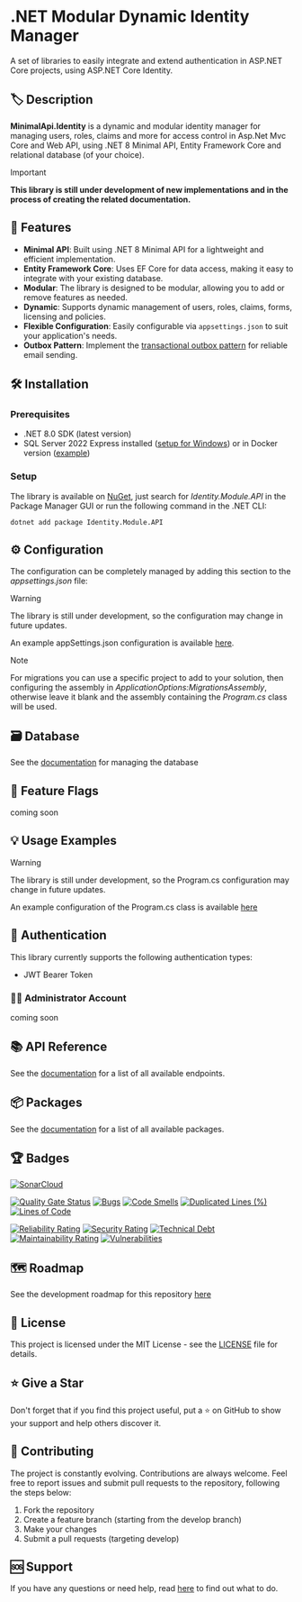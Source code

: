 # .NET Modular Dynamic Identity Manager

A set of libraries to easily integrate and extend authentication in ASP.NET Core projects, using ASP.NET Core Identity.

## 🏷️ Description

**MinimalApi.Identity** is a dynamic and modular identity manager for managing users, roles, claims and more for access control in Asp.Net Mvc Core and Web API, using .NET 8 Minimal API, Entity Framework Core and relational database (of your choice).

> [!IMPORTANT]
> **This library is still under development of new implementations and in the process of creating the related documentation.**

<!--
## 📎 Table of Contents

- [Features](#-features)
- [Installation](#%EF%B8%8F-installation)
- [Configuration](#%EF%B8%8F-configuration)
- [Database](#%EF%B8%8F-database)
- [Feature Flags](#-feature-flags)
- [Usage Example](#-usage-examples)
- [Authentication](#-authentication)
- [Administrator Account](#-administrator-account)
- [API Reference](#-api-reference)
- [Packages](#-packages)
- [Badges](#-badges)
- [Roadmap](#%EF%B8%8F-roadmap)
- [License](#-license)
- [Give a Star](#-give-a-star)
- [Contributing](#-contributing)
- [Support](#-support)
-->

## 🧩 Features

- **Minimal API**: Built using .NET 8 Minimal API for a lightweight and efficient implementation.
- **Entity Framework Core**: Uses EF Core for data access, making it easy to integrate with your existing database.
- **Modular**: The library is designed to be modular, allowing you to add or remove features as needed.
- **Dynamic**: Supports dynamic management of users, roles, claims, forms, licensing and policies.
- **Flexible Configuration**: Easily configurable via `appsettings.json` to suit your application's needs.
- **Outbox Pattern**: Implement the [transactional outbox pattern](https://microservices.io/patterns/data/transactional-outbox.html) for reliable email sending.

## 🛠️ Installation

### Prerequisites

- .NET 8.0 SDK (latest version)
- SQL Server 2022 Express installed ([setup for Windows](https://www.microsoft.com/it-it/download/details.aspx?id=104781)) or in Docker version ([example](https://github.com/AngeloDotNet/Docker.Database/tree/master/SQL-Server-2022-EXP))

<!--
As an alternative to SQL Server you can use one of these databases:

- PostgreSQL
- MySQL
- SQLite
-->

### Setup

The library is available on [NuGet](https://www.nuget.org/packages/Identity.Module.API), just search for _Identity.Module.API_ in the Package Manager GUI or run the following command in the .NET CLI:

```shell
dotnet add package Identity.Module.API
```

## ⚙️ Configuration

The configuration can be completely managed by adding this section to the _appsettings.json_ file:

> [!WARNING]
>  The library is still under development, so the configuration may change in future updates.

An example appSettings.json configuration is available [here](https://github.com/AngeloDotNet/MinimalApi.Identity/blob/main/IdentityManager.API/appsettings.json).

> [!NOTE]
> For migrations you can use a specific project to add to your solution, then configuring the assembly in _ApplicationOptions:MigrationsAssembly_, otherwise leave it blank and the assembly containing the _Program.cs_ class will be used.

## 🗃️ Database

See the [documentation](https://github.com/AngeloDotNet/MinimalApi.Identity/blob/main/docs/Database.md) for managing the database

## 🔰 Feature Flags

coming soon

<!--
See the [documentation]() for managing feature flags.
-->

## 💡 Usage Examples

> [!WARNING]
> The library is still under development, so the Program.cs configuration may change in future updates.

An example configuration of the Program.cs class is available [here](https://github.com/AngeloDotNet/MinimalApi.Identity/blob/main/IdentityManager.API/Program.cs)

## 🔐 Authentication

This library currently supports the following authentication types:

- JWT Bearer Token


### 🧑‍💼 Administrator Account

coming soon

<!--
A default administrator account is created automatically with the following configuration:

- Username: Set via `UsersOptions:AssignAdminRoleOnRegistration`
- Password: Set via `AppSettings:AdministratorApiKey`
-->

## 📚 API Reference

See the [documentation](https://github.com/AngeloDotNet/MinimalApi.Identity/tree/main/docs/Endpoints) for a list of all available endpoints.

## 📦 Packages

See the [documentation](https://github.com/AngeloDotNet/MinimalApi.Identity/blob/main/docs/Packages.md) for a list of all available packages.

## 🏆 Badges

[![SonarCloud](https://sonarcloud.io/images/project_badges/sonarcloud-white.svg)](https://sonarcloud.io/dashboard?id=progetti-2025_minimalapi-identity)

[![Quality Gate Status](https://sonarcloud.io/api/project_badges/measure?project=progetti-2025_minimalapi-identity&metric=alert_status)](https://sonarcloud.io/dashboard?id=progetti-2025_minimalapi-identity)
[![Bugs](https://sonarcloud.io/api/project_badges/measure?project=progetti-2025_minimalapi-identity&metric=bugs)](https://sonarcloud.io/dashboard?id=progetti-2025_minimalapi-identity)
[![Code Smells](https://sonarcloud.io/api/project_badges/measure?project=progetti-2025_minimalapi-identity&metric=code_smells)](https://sonarcloud.io/dashboard?id=progetti-2025_minimalapi-identity)
[![Duplicated Lines (%)](https://sonarcloud.io/api/project_badges/measure?project=progetti-2025_minimalapi-identity&metric=duplicated_lines_density)](https://sonarcloud.io/dashboard?id=progetti-2025_minimalapi-identity)
[![Lines of Code](https://sonarcloud.io/api/project_badges/measure?project=progetti-2025_minimalapi-identity&metric=ncloc)](https://sonarcloud.io/summary/new_code?id=progetti-2025_minimalapi-identity)

[![Reliability Rating](https://sonarcloud.io/api/project_badges/measure?project=progetti-2025_minimalapi-identity&metric=reliability_rating)](https://sonarcloud.io/dashboard?id=progetti-2025_minimalapi-identity) 
[![Security Rating](https://sonarcloud.io/api/project_badges/measure?project=progetti-2025_minimalapi-identity&metric=security_rating)](https://sonarcloud.io/dashboard?id=progetti-2025_minimalapi-identity)
[![Technical Debt](https://sonarcloud.io/api/project_badges/measure?project=progetti-2025_minimalapi-identity&metric=sqale_index)](https://sonarcloud.io/summary/new_code?id=progetti-2025_minimalapi-identity)
[![Maintainability Rating](https://sonarcloud.io/api/project_badges/measure?project=progetti-2025_minimalapi-identity&metric=sqale_rating)](https://sonarcloud.io/dashboard?id=progetti-2025_minimalapi-identity) 
[![Vulnerabilities](https://sonarcloud.io/api/project_badges/measure?project=progetti-2025_minimalapi-identity&metric=vulnerabilities)](https://sonarcloud.io/dashboard?id=progetti-2025_minimalapi-identity)

## 🗺️ Roadmap

See the development roadmap for this repository [here](https://github.com/AngeloDotNet/MinimalApi.Identity/blob/main/docs/Roadmap.md)

## 📜 License

This project is licensed under the MIT License - see the [LICENSE](LICENSE) file for details.

## ⭐ Give a Star

Don't forget that if you find this project useful, put a ⭐ on GitHub to show your support and help others discover it.

## 🤝 Contributing

The project is constantly evolving. Contributions are always welcome. Feel free to report issues and submit pull requests to the repository, following the steps below:

1. Fork the repository
2. Create a feature branch (starting from the develop branch)
3. Make your changes
4. Submit a pull requests (targeting develop)

## 🆘 Support

If you have any questions or need help, read [here](https://github.com/AngeloDotNet/MinimalApi.Identity/discussions/1) to find out what to do.
